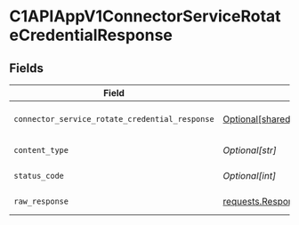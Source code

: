 # C1APIAppV1ConnectorServiceRotateCredentialResponse


## Fields

| Field                                                                                                                            | Type                                                                                                                             | Required                                                                                                                         | Description                                                                                                                      |
| -------------------------------------------------------------------------------------------------------------------------------- | -------------------------------------------------------------------------------------------------------------------------------- | -------------------------------------------------------------------------------------------------------------------------------- | -------------------------------------------------------------------------------------------------------------------------------- |
| `connector_service_rotate_credential_response`                                                                                   | [Optional[shared.ConnectorServiceRotateCredentialResponse]](undefined/models/shared/connectorservicerotatecredentialresponse.md) | :heavy_minus_sign:                                                                                                               | ConnectorServiceRotateCredentialResponse is the response returned by the rotate method.                                          |
| `content_type`                                                                                                                   | *Optional[str]*                                                                                                                  | :heavy_check_mark:                                                                                                               | HTTP response content type for this operation                                                                                    |
| `status_code`                                                                                                                    | *Optional[int]*                                                                                                                  | :heavy_check_mark:                                                                                                               | HTTP response status code for this operation                                                                                     |
| `raw_response`                                                                                                                   | [requests.Response](https://requests.readthedocs.io/en/latest/api/#requests.Response)                                            | :heavy_minus_sign:                                                                                                               | Raw HTTP response; suitable for custom response parsing                                                                          |